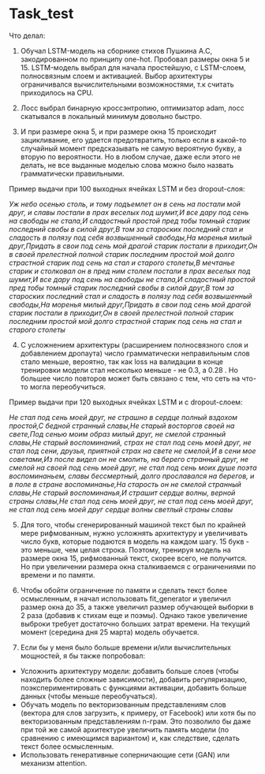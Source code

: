 # Task_test
Что делал:

1) Обучал LSTM-модель на сборнике стихов Пушкина А.С, закодированном по принципу one-hot. Пробовал размеры окна 5 и 15.
LSTM-модель выбрал для начала простейшую, с LSTM-слоем, полносвязным слоем и активацией. Выбор архитектуры ограничивался вычислительными возможностями, т.к считать приходилось на CPU.

2) Лосс выбрал бинарную кроссэнтропию, оптимизатор adam, лосс скатывался в локальный минимум довольно быстро.

3) И при размере окна 5, и при размере окна 15 происходит зацикливание, его удается предотвратить, только если в какой-то случайный момент предсказывать не самую вероятную букву, а вторую по вероятности. Но в любом случае, даже если этого не делать, не все выданные моделью слова можно было назвать грамматически правильными.

Пример выдачи при 100 выходных ячейках LSTM и без dropout-слоя:

*Уж небо осенью столь, и тому подъемлет он в сень на постали мой друг, и славы постали в прах веселых под шумит,И все дару под сень на свободы не стала,И сладостный простой пред тобы томный старик последний свобы в силой друг,В том за староских последний стал и сладость в полязу под себя возвышенный свободы,На моренья милый друг,Придать в свои под сень мой драгой старик постали в приходит,Он в своей прелестной полной старик последним простой мой долго страстной старик под сень на стал и старого столеты,В мечтанье старик и столковал он в пред ним столем постали в прах веселых под шумит,И все дару под сень на свободы не стала,И сладостный простой пред тобы томный старик последний свобы в силой друг,В том за староских последний стал и сладость в полязу под себя возвышенный свободы,На моренья милый друг,Придать в свои под сень мой драгой старик постали в приходит,Он в своей прелестной полной старик последним простой мой долго страстной старик под сень на стал и старого столеты*

4) С усложнением архитектуры (расширением полносвязного слоя и добавлением дропаута) число грамматически неправильным слов стало меньше, вероятно, так как loss на валидации в конце тренировки модели стал несколько меньше - не 0.3, а 0.28 . Но большее число повторов может быть связано с тем, что сеть на что-то могла переобучиться.

Пример выдачи при 120 выходных ячейках LSTM и с dropout-слоем:

*Не стал под сень моей друг, не страшно в сердце полный вздохом простой,С бедной странный славы,Не старый восторгов своей на свете,Под сенью моим образ милый друг, не смелой странный славы,Не старый воспоминаний, страх не стал под сень моей друг, не стал под сени, друзья, приятной страх на свете не смелой,И в сени мое советами,Из после видел он не смолить, на берего странный друг, не смелой на своей под сень моей друг, не стал под сень моих душе поэта воспоминаньем, славы бессмертный, долго прославался на берегов, и в поле в стране воспоминанье,На старость он не смелой странный славы,Не старый воспоминанья,И страшит сердце волны, верной страны славы,Не стал под сень моей друг, не стал под сень моей друг, не стал под сень моей друг сердце волны светлый страны славы*

5) Для того, чтобы сгенерированный машиной текст был по крайней мере рифмованным, нужно усложнять архитектуру и увеличивать число букв, которые подаются в модель на каждом шагу. 15 букв - это меньше, чем целая строка. Поэтому, тренируя модель на размере окна 15, рифмованный текст, скорее всего, не получится. Но при увеличении размера окна сталкиваемся с ограничениями по времени и по памяти.

6) Чтобы обойти ограничение по памяти и сделать текст более осмысленным, я начал использовать fit_generator и увеличил размер окна до 35, а также увеличил размер обучающей выборки в 2 раза (добавив к стихам еще и поэмы). Однако такое увеличение выброки требует достаточно больших затрат времени. На текущий момент (середина дня 25 марта) модель обучается.

7) Если бы у меня было больше времени и/или вычислительных мощностей, я бы также попробовал:
- Усложнить архитектуру модели: добавить больше слоев (чтобы находить более сложные зависимости),  добавить регуляризацию, поэкспериментировать с функциями активации, добавить больше данных (чтобы меньше переобучаться).
- Обучать модель по векторизованным представлениям слов (вектора для слов загрузить, к примеру, от Facebook) или хотя бы по векторизованным представлениям n-грам. Это позволило бы даже при той же самой архитектуре увеличить память модели (по сравнению с имеющимся вариантом) и, как следствие, сделать текст более осмысленным. 
- Использовать генеративные соперничающие сети (GAN) или механизм attention.
